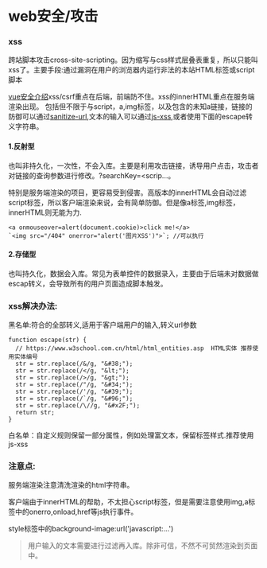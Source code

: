 # web安全/攻击

### xss

跨站脚本攻击cross-site-scripting。因为缩写与css样式层叠表重复，所以只能叫xss了。主要手段:通过漏洞在用户的浏览器内运行非法的本站HTML标签或script脚本

[vue安全介绍](https://cn.vuejs.org/v2/guide/security.html)xss/csrf重点在后端，前端防不住。xss的innerHTML重点在服务端渲染出现。 包括但不限于与script，a,img标签，以及包含的未知a链接，链接的防御可以通过[sanitize-url](https://github.com/braintree/sanitize-url#readme),文本的输入可以通过[js-xss](https://github.com/leizongmin/js-xss),或者使用下面的escape转义字符串。

#### 1.反射型

也叫非持久化，一次性，不会入库。主要是利用攻击链接，诱导用户点击，攻击者对链接的查询参数进行修改。?searchKey=\<scrip...。

特别是服务端渲染的项目，更容易受到侵害。高版本的innerHTML会自动过滤script标签，所以客户端渲染来说，会有简单防御。但是像a标签,img标签，innerHTML则无能为力.

```
<a onmouseover=alert(document.cookie)>click me!</a>
`<img src="/404" onerror="alert('图片XSS')">`; //可以执行
```

#### 2.存储型

也叫持久化，数据会入库。常见为表单控件的数据录入，主要由于后端未对数据做escap转义，会导致所有的用户页面造成脚本触发。

### xss解决办法:

黑名单:符合的全部转义,适用于客户端用户的输入,转义url参数

```
function escape(str) {
  // https://www.w3school.com.cn/html/html_entities.asp  HTML实体 推荐使用实体编号
  str = str.replace(/&/g, "&#38;");
  str = str.replace(/</g, "&lt;");
  str = str.replace(/>/g, "&gt;");
  str = str.replace(/"/g, "&#34;");
  str = str.replace(/'/g, "&#39;");
  str = str.replace(/`/g, "&#96;");
  str = str.replace(/\//g, "&#x2F;");
  return str;
}
```

白名单：自定义规则保留一部分属性，例如处理富文本，保留标签样式.推荐使用js-xss

### 注意点:

服务端渲染注意清洗渲染的html字符串。&#x20;

客户端由于innerHTML的帮助，不太担心script标签，但是需要注意使用img,a标签中的onerro,onload,href等js执行事件。

style标签中的background-image:url('javascript:...')

> 用户输入的文本需要进行过滤再入库。除非可信，不然不可贸然渲染到页面中。
